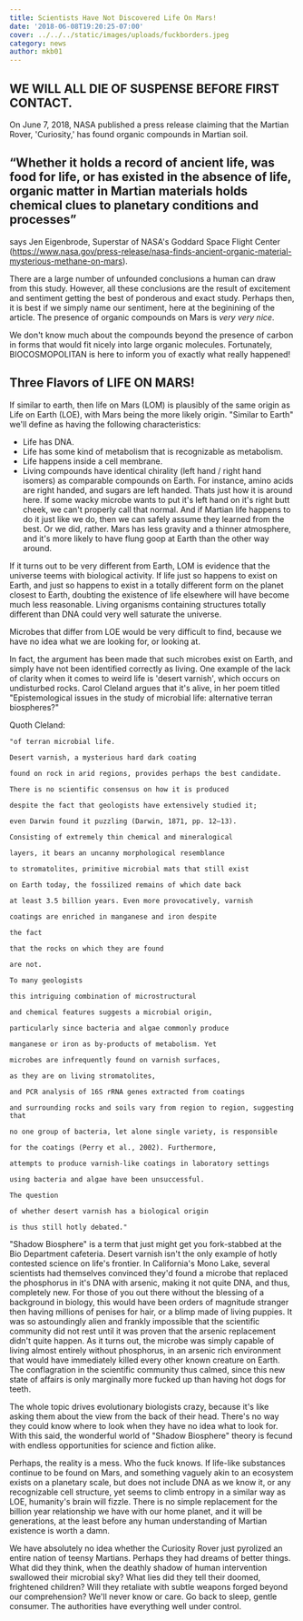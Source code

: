 ```yaml
---
title: Scientists Have Not Discovered Life On Mars!
date: '2018-06-08T19:20:25-07:00'
cover: ../../../static/images/uploads/fuckborders.jpeg
category: news
author: mkb01
---
```

## WE WILL ALL DIE OF SUSPENSE BEFORE FIRST CONTACT.

On June 7, 2018, NASA published a press release claiming that the Martian Rover, 'Curiosity,' has found organic  compounds in Martian soil.

## “Whether it holds a record of ancient life, was food for life, or has existed in the absence of life, organic matter in Martian materials holds chemical clues to planetary conditions and processes”

says Jen Eigenbrode, Superstar of NASA's Goddard Space Flight Center
(https://www.nasa.gov/press-release/nasa-finds-ancient-organic-material-mysterious-methane-on-mars).

There are a large number of unfounded conclusions a human can draw from this study. However, all these conclusions are the result of excitement and sentiment getting the best of ponderous and exact study. Perhaps then, it is best if we simply name our sentiment, here at the beginining of the article. The presence of organic compounds on Mars is <i>very very nice</i>.

We don't know much about the compounds beyond the presence of carbon in forms that would fit nicely into large organic molecules. Fortunately, BIOCOSMOPOLITAN is here to inform you of exactly what really happened!

## Three Flavors of LIFE ON MARS!

If similar to earth, then life on Mars (LOM) is plausibly of the same origin as Life on Earth (LOE), with Mars being the more likely origin. "Similar to Earth" we'll define as having the following characteristics:

* Life has DNA.
* Life has some kind of metabolism that is recognizable as metabolism.
* Life happens inside a cell membrane.
* Living compounds have identical chirality (left hand / right hand isomers) as comparable compounds on Earth. For instance, amino acids are right handed, and sugars are left handed. Thats just how it is around here. If some wacky microbe wants to put it's left hand on it's right butt cheek, we can't properly call that normal. And if Martian life happens to do it just like we do, then we can safely assume they learned from the best. Or we did, rather. Mars has less gravity and a thinner atmosphere, and it's more likely to have flung goop at Earth than the other way around.

If it turns out to be very different from Earth, LOM is evidence that the universe teems with biological activity. If life just so happens to exist on Earth, and just so happens to exist in a totally different form on the planet closest to Earth, doubting the existence of life elsewhere will have become much less reasonable. Living organisms containing structures totally different than DNA could very well saturate the universe.

Microbes that differ from LOE would be very difficult to find, because we have no idea what we are looking for, or looking at.

In fact, the argument has been made that such microbes exist on Earth, and simply have not been identified correctly as living. One example of the lack of clarity when it comes to weird life is 'desert varnish', which occurs on undisturbed rocks. Carol Cleland argues that it's alive, in her poem titled "Epistemological issues in the study of microbial life: alternative terran biospheres?"

Quoth Cleland:

```
"of terran microbial life.

Desert varnish, a mysterious hard dark coating

found on rock in arid regions, provides perhaps the best candidate.

There is no scientific consensus on how it is produced

despite the fact that geologists have extensively studied it;

even Darwin found it puzzling (Darwin, 1871, pp. 12–13).

Consisting of extremely thin chemical and mineralogical

layers, it bears an uncanny morphological resemblance

to stromatolites, primitive microbial mats that still exist

on Earth today, the fossilized remains of which date back

at least 3.5 billion years. Even more provocatively, varnish

coatings are enriched in manganese and iron despite

the fact

that the rocks on which they are found

are not.

To many geologists

this intriguing combination of microstructural

and chemical features suggests a microbial origin,

particularly since bacteria and algae commonly produce

manganese or iron as by-products of metabolism. Yet

microbes are infrequently found on varnish surfaces,

as they are on living stromatolites,

and PCR analysis of 16S rRNA genes extracted from coatings

and surrounding rocks and soils vary from region to region, suggesting that

no one group of bacteria, let alone single variety, is responsible

for the coatings (Perry et al., 2002). Furthermore,

attempts to produce varnish-like coatings in laboratory settings

using bacteria and algae have been unsuccessful.

The question

of whether desert varnish has a biological origin

is thus still hotly debated."
```

"Shadow Biosphere" is a term that just might get you fork-stabbed at the Bio Department cafeteria. Desert varnish isn't the only example of hotly contested science on life's frontier. In California's Mono Lake, several scientists had themselves convinced they'd found a microbe that replaced the phosphorus in it's DNA with arsenic, making it not quite DNA, and thus, completely new. For those of you out there without the blessing of a background in biology, this would have been orders of magnitude stranger then having millions of penises for hair, or a blimp made of living puppies. It was so astoundingly alien and frankly impossible that the scientific community did not rest until it was proven that the arsenic replacement didn't quite happen. As it turns out, the microbe was simply capable of living almost entirely without phosphorus, in an arsenic rich environment that would have immediately killed every other known creature on Earth. The conflagration in the scientific community thus calmed, since this new state of affairs is only marginally more fucked up than having hot dogs for teeth.

The whole topic drives evolutionary biologists crazy, because it's like asking them about the view from the back of their head. There's no way they could know where to look when they have no idea what to look for. With this said, the wonderful world of "Shadow Biosphere" theory is fecund with endless opportunities for science and fiction alike.

Perhaps, the reality is a mess. Who the fuck knows. If life-like substances continue to be found on Mars, and something vaguely akin to an ecosystem exists on a planetary scale, but does not include DNA as we know it, or any recognizable cell structure, yet seems to climb entropy in a similar way as LOE, humanity's brain will fizzle. There is no simple replacement for the billion year relationship we have with our home planet, and it will be generations, at the least before any human understanding of Martian existence is worth a damn.

We have absolutely no idea whether the Curiosity Rover just pyrolized an entire nation of teensy Martians. Perhaps they had dreams of better things. What did they think, when the deathly shadow of human intervention swallowed their microbial sky? What lies did they tell their doomed, frightened children? Will they retaliate with subtle weapons forged beyond our comprehension? We'll never know or care. Go back to sleep, gentle consumer. The authorities have everything well under control.
